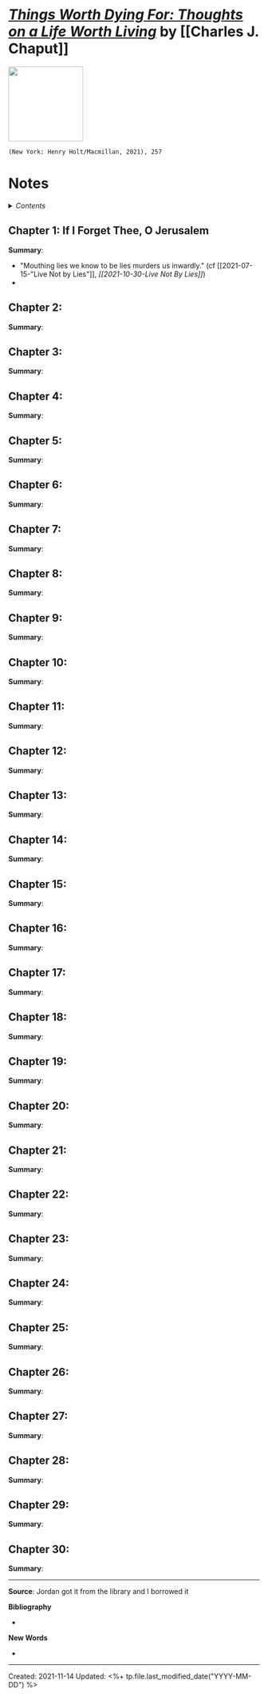 
# [*Things Worth Dying For: Thoughts on a Life Worth Living*](https://us.macmillan.com/books/9781250239785) by [[Charles J. Chaput]]

<img src="https://mpd-biblio-covers.imgix.net/9781250239785.jpg?w=900" width=150>

`(New York: Henry Holt/Macmillan, 2021), 257`

# Notes

<details>
 <summary><i>Contents</i></summary>
<!-- MarkdownTOC autolink="true" -->

<!-- /MarkdownTOC -->
</details>


## Chapter 1: If I Forget Thee, O Jerusalem
**Summary**: 
- "Mouthing lies we know to be lies murders us inwardly." (cf [[2021-07-15-"Live Not by Lies"]], *[[2021-10-30-Live Not By Lies]]*)
- 


## Chapter 2:
**Summary**: 



## Chapter 3:
**Summary**: 



## Chapter 4:
**Summary**: 



## Chapter 5:
**Summary**: 



## Chapter 6:
**Summary**: 



## Chapter 7:
**Summary**: 



## Chapter 8:
**Summary**: 



## Chapter 9:
**Summary**: 



## Chapter 10:
**Summary**: 



## Chapter 11:
**Summary**: 



## Chapter 12:
**Summary**: 



## Chapter 13:
**Summary**: 



## Chapter 14:
**Summary**: 



## Chapter 15:
**Summary**: 



## Chapter 16:
**Summary**: 



## Chapter 17:
**Summary**: 



## Chapter 18:
**Summary**: 



## Chapter 19:
**Summary**: 



## Chapter 20:
**Summary**: 



## Chapter 21:
**Summary**: 



## Chapter 22:
**Summary**: 



## Chapter 23:
**Summary**: 



## Chapter 24:
**Summary**: 



## Chapter 25:
**Summary**: 



## Chapter 26:
**Summary**: 



## Chapter 27:
**Summary**: 



## Chapter 28:
**Summary**: 



## Chapter 29:
**Summary**: 



## Chapter 30:
**Summary**: 

--- 
**Source**: Jordan got it from the library and I borrowed it

**Bibliography**

- 

**New Words**

- 

---
Created: 2021-11-14
Updated: <%+ tp.file.last_modified_date("YYYY-MM-DD") %>

